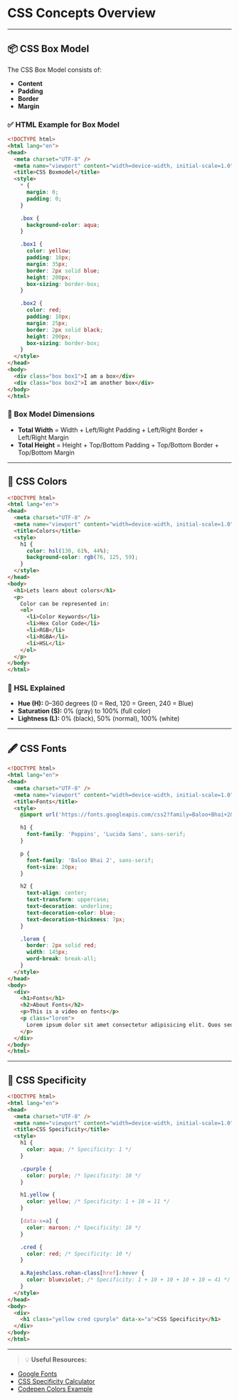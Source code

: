 
# CSS Concepts Overview

---

## 📦 CSS Box Model

The CSS Box Model consists of:

- **Content**
- **Padding**
- **Border**
- **Margin**

### ✅ HTML Example for Box Model

```html
<!DOCTYPE html>
<html lang="en">
<head>
  <meta charset="UTF-8" />
  <meta name="viewport" content="width=device-width, initial-scale=1.0" />
  <title>CSS Boxmodel</title>
  <style>
    * {
      margin: 0;
      padding: 0;
    }

    .box {
      background-color: aqua;
    }

    .box1 {
      color: yellow;
      padding: 10px;
      margin: 35px;
      border: 2px solid blue;
      height: 200px;
      box-sizing: border-box;
    }

    .box2 {
      color: red;
      padding: 10px;
      margin: 25px;
      border: 2px solid black;
      height: 200px;
      box-sizing: border-box;
    }
  </style>
</head>
<body>
  <div class="box box1">I am a box</div>
  <div class="box box2">I am another box</div>
</body>
</html>
```

### 📐 Box Model Dimensions

- **Total Width** = Width + Left/Right Padding + Left/Right Border + Left/Right Margin  
- **Total Height** = Height + Top/Bottom Padding + Top/Bottom Border + Top/Bottom Margin

---

## 🎨 CSS Colors

```html
<!DOCTYPE html>
<html lang="en">
<head>
  <meta charset="UTF-8" />
  <meta name="viewport" content="width=device-width, initial-scale=1.0" />
  <title>Colors</title>
  <style>
    h1 {
      color: hsl(130, 61%, 44%);
      background-color: rgb(76, 125, 59);
    }
  </style>
</head>
<body>
  <h1>Lets learn about colors</h1>
  <p>
    Color can be represented in:
    <ol>
      <li>Color Keywords</li>
      <li>Hex Color Code</li>
      <li>RGB</li>
      <li>RGBA</li>
      <li>HSL</li>
    </ol>
  </p>
</body>
</html>
```

### 🎨 HSL Explained

- **Hue (H):** 0–360 degrees (0 = Red, 120 = Green, 240 = Blue)
- **Saturation (S):** 0% (gray) to 100% (full color)
- **Lightness (L):** 0% (black), 50% (normal), 100% (white)

---

## 🖋️ CSS Fonts

```html
<!DOCTYPE html>
<html lang="en">
<head>
  <meta charset="UTF-8" />
  <meta name="viewport" content="width=device-width, initial-scale=1.0" />
  <title>Fonts</title>
  <style>
    @import url('https://fonts.googleapis.com/css2?family=Baloo+Bhai+2&family=Poppins:wght@300&display=swap');

    h1 {
      font-family: 'Poppins', 'Lucida Sans', sans-serif;
    }

    p {
      font-family: 'Baloo Bhai 2', sans-serif;
      font-size: 20px;
    }

    h2 {
      text-align: center;
      text-transform: uppercase;
      text-decoration: underline;
      text-decoration-color: blue;
      text-decoration-thickness: 7px;
    }

    .lorem {
      border: 2px solid red;
      width: 145px;
      word-break: break-all;
    }
  </style>
</head>
<body>
  <div>
    <h1>Fonts</h1>
    <h2>About Fonts</h2>
    <p>This is a video on fonts</p>
    <p class="lorem">
      Lorem ipsum dolor sit amet consectetur adipisicing elit. Quos sequi...
    </p>
  </div>
</body>
</html>
```

---

## 🎯 CSS Specificity

```html
<!DOCTYPE html>
<html lang="en">
<head>
  <meta charset="UTF-8" />
  <meta name="viewport" content="width=device-width, initial-scale=1.0" />
  <title>CSS Specificity</title>
  <style>
    h1 {
      color: aqua; /* Specificity: 1 */
    }

    .cpurple {
      color: purple; /* Specificity: 10 */
    }

    h1.yellow {
      color: yellow; /* Specificity: 1 + 10 = 11 */
    }

    [data-x=a] {
      color: maroon; /* Specificity: 10 */
    }

    .cred {
      color: red; /* Specificity: 10 */
    }

    a.Rajeshclass.rohan-class[href]:hover {
      color: blueviolet; /* Specificity: 1 + 10 + 10 + 10 + 10 = 41 */
    }
  </style>
</head>
<body>
  <div>
    <h1 class="yellow cred cpurple" data-x="a">CSS Specificity</h1>
  </div>
</body>
</html>
```

---

> 💡 **Useful Resources:**
- [Google Fonts](https://fonts.google.com/)
- [CSS Specificity Calculator](https://specificity.keegan.st/)
- [Codepen Colors Example](https://codepen.io/web-dot-dev/pen/ZELGraM)
